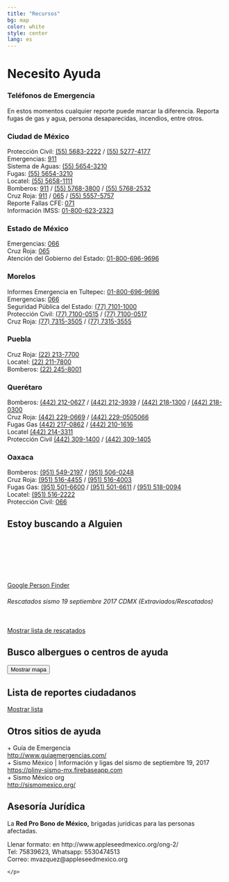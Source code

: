 ```yaml
---
title: "Recursos"
bg: map
color: white
style: center
lang: es
---
```

<div class="row">
  <h1 class="title">Necesito <span class="black">Ayuda</span></h1>
</div>
<div class="row">
  <h3 class="subtitle pink">Teléfonos de Emergencia</h3>
  En estos momentos cualquier reporte puede marcar la diferencia. Reporta fugas de gas y agua, persona desaparecidas, incendios, entre otros.
</div>
<div class="row">
  <div class="column one-half">
    <h3>Ciudad de México</h3>
    Protección Civil: <a href="tel:5556832222">(55) 5683-2222</a> / <a href="tel:5552774177">(55) 5277-4177</a><br />
    Emergencias: <a href="tel:911">911</a><br />
    Sistema de Aguas: <a href="tel:5556543210">(55) 5654-3210</a><br />
    Fugas: <a href="tel:5556543210">(55) 5654-3210</a><br />
    Locatel: <a href="tel:5556581111">(55) 5658-1111</a><br />
    Bomberos: <a href="tel:911">911</a> / <a href="tel:5557683800">(55) 5768-3800</a> / <a href="tel:5557682532">(55) 5768-2532</a><br />
    Cruz Roja: <a href="tel:911">911</a> / <a href="tel:065">065</a> / <a href="tel:5555575757">(55) 5557-5757</a><br />
    Reporte Fallas CFE: <a href="tel:071">071</a><br />
    Información IMSS: <a href="tel:018006232323">01-800-623-2323</a>
  </div>
  <div class="column one-half">
    <h3>Estado de México</h3>
    Emergencias: <a href="tel:066">066</a><br />
    Cruz Roja: <a href="tel:065">065</a><br />
    Atención del Gobierno del Estado: <a href="tel:018006969696">01-800-696-9696</a>
  </div>
</div>
<div class="row">
  <div class="column one-half">
    <h3>Morelos</h3>
    Informes Emergencia en Tultepec: <a href="tel:018006969696">01-800-696-9696</a><br />
    Emergencias: <a href="tel:066">066</a><br />
    Seguridad Pública del Estado: <a href="tel:7771011000">(77) 7101-1000</a><br />
    Protección Civil: <a href="tel:7771000515">(77) 7100-0515</a> / <a href="tel:7771000517">(77) 7100-0517</a><br />
    Cruz Roja: <a href="tel:7773153505">(77) 7315-3505</a> / <a href="tel:7773153555">(77) 7315-3555</a>
  </div>
  <div class="column one-half">
    <h3>Puebla</h3>
    Cruz Roja: <a href="tel:222137700">(22) 213-7700</a><br />
    Locatel: <a href="tel:222117800">(22) 211-7800</a><br />
    Bomberos: <a href="tel:222458001">(22) 245-8001</a>
  </div>
</div>
<div class="row">
  <div class="column one-half">
    <h3>Querétaro</h3>
    Bomberos: <a href="tel:4422120627">(442) 212-0627</a> / <a href="tel:4422123939">(442) 212-3939</a> / <a href="tel:4422181300">(442) 218-1300</a> / <a href="tel:4422180300">(442) 218-0300</a><br />
    Cruz Roja: <a href="tel:4422290669">(442) 229-0669</a> / <a href="tel:4422290505066">(442) 229-0505066</a><br />
    Fugas Gas <a href="tel:4422170862">(442) 217-0862</a> / <a href="tel:4422101616">(442) 210-1616</a><br />
    Locatel <a href="tel:4422143311">(442) 214-3311</a><br />
    Protección Civil <a href="tel:4423091400">(442) 309-1400</a> / <a href="tel:4423091405">(442) 309-1405</a>
  </div>
  <div class="column one-half">
    <h3>Oaxaca</h3>
    Bomberos: <a href="tel:9515492197">(951) 549-2197</a> / <a href="tel:9515060248">(951) 506-0248</a><br />
    Cruz Roja: <a href="tel:9515164455">(951) 516-4455</a> / <a href="tel:9515164003">(951) 516-4003</a><br />
    Fugas Gas: <a href="tel:9515016600">(951) 501-6600</a> / <a href="tel:9515016611">(951) 501-6611</a> / <a href="tel:9515180094">(951) 518-0094</a><br />
    Locatel: <a href="tel:9515162222">(951) 516-2222</a><br />
    Protección Civil: <a href="tel:066">066</a>
  </div>
</div>

<div class="row">
	<h2 class="subtitle pink">Estoy buscando a Alguien</h2>
	<div class="one-half column">
		<h6><br><br>&nbsp;</h6>
		<a class="btn" href="https://google.org/personfinder/2017-puebla-mexico-earthquake" target="_blank" rel="noopener noreferrer">Google Person Finder</a>
	</div>
	<div class="one-half column">
		<h6>Rescatados sismo 19 septiembre 2017 CDMX (Extraviados/Rescatados)</h6><br>
		<a class="btn" href="#" id="rescued-sheet-container-btn">Mostrar lista de rescatados</a>
	</div>
</div>
<div class="row">
	<div id="rescued-sheet-container"></div>
</div>
<div class="row">
		<h2 class="subtitle pink">Busco albergues o centros de ayuda</h2>
		<div class="icontain">
			<div id="critical-zones-container">
				<button class="btn lazy-button" id="critical-zones-btn">Mostrar mapa</button>
			</div>
		</div>
</div>
<div class="row" id="reports-sheet-container">
	<h2 class="subtitle pink">Lista de reportes ciudadanos</h2>
	<a class="btn" href="#" id="reports-sheet-container-btn">Mostrar lista</a>
</div>
<div class="row">
	<div class="one-half column">
		<h2 class="subtitle pink">Otros sitios de ayuda</h2>
		+ Guía de Emergencia <br>
		<a target="_blank" rel="noopener noreferrer" href="http://www.guiaemergencias.com/">http://www.guiaemergencias.com/</a> <br>
		+ Sismo México | Información y ligas del sismo de septiembre 19, 2017 <br>
		<a target="_blank" rel="noopener noreferrer" href="https://pliny-sismo-mx.firebaseapp.com">https://pliny-sismo-mx.firebaseapp.com</a> <br>
		+ Sismo México org<br>
		<a target="_blank" rel="noopener noreferrer" href="http://sismomexico.org/">http://sismomexico.org/</a> <br>
	</div>
	<div class="one-half column"></div>
	<h2 class="subtitle pink">Asesoría Jurídica</h2>
	<p> La <strong>Red Pro Bono de México,</strong> brigadas jurídicas para las personas afectadas.</p>
	<p>
		Llenar formato: en http://www.appleseedmexico.org/ong-2/ <br>
		Tel: 75839623, Whatsapp: 5530474513 <br>
		Correo: mvazquez@appleseedmexico.org

	</p>


</div>

